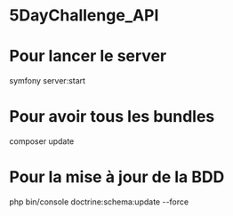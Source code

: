# 5DayChallenge_API

# Pour lancer le server
symfony server:start

# Pour avoir tous les bundles
composer update

# Pour la mise à jour de la BDD
php bin/console doctrine:schema:update --force